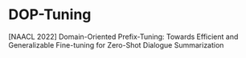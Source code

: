 # DOP-Tuning
[NAACL 2022] Domain-Oriented Prefix-Tuning: Towards Efficient and Generalizable Fine-tuning for Zero-Shot Dialogue Summarization
